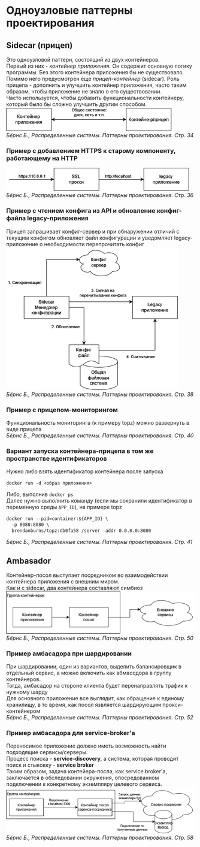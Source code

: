 # Одноузловые паттерны проектирования
## Sidecar (прицеп)
Это одноузловой паттерн, состоящий из двух контейнеров.<br/>
Первый из них - *контейнер приложения*. Он содержит основную логику программы. Без этого контейнера приложения бы не существовало.<br/>
Помимо него предусмотрен еще *прицеп-контейнер* (sidecar). Роль прицепа - дополнить и улучшить контейнер приложения, часто таким образом, чтобы приложение не знало о его существовании.<br/>
Часто используется, чтобы добавить функциональности контейнеру, который было бы сложно улучшить другим способом.<br/>
![](img/sidecar_general.png)<br/>
_Бёрнс Б., Распределенные системы. Паттерны проектирования. Стр. 34_

### Пример с добавлением HTTPS к старому компоненту, работающему на HTTP
![](img/sidecar_https_example.png)<br/>
_Бёрнс Б., Распределенные системы. Паттерны проектирования. Стр. 36_

### Пример с чтением конфига из API и обновление конфиг-файла legacy-приложения
Прицеп запрашивает конфиг-сервер и при обнаружении отличий с текущим конфигом обновляет файл конфигурации и уведомляет legacy-приложение о необходимости перепрочитать конфиг<br/>
![](img/sidecar_config_sync_example.png)<br/>
_Бёрнс Б., Распределенные системы. Паттерны проектирования. Стр. 38_

### Пример с прицепом-мониторингом
Функциональность мониторинга (к примеру topz) можно развернуть в виде прицепа<br/>
_Бёрнс Б., Распределенные системы. Паттерны проектирования. Стр. 40_

### Вариант запуска контейнера-прицепа в том же пространстве идентификаторов
Нужно либо взять идентификатор контейнера после запуска
```shell
docker run -d <образ приложения>
```
Либо, выполнив `docker ps`<br/>
Далее нужно выполнить команду (если мы сохранили идентификатор в переменную среды `APP_ID`), на примере topz
```shell
docker run --pid=container:${APP_ID} \
  -p 8080:8080 \
  brendanburns/topz:db0fa58 /server -addr 0.0.0.0:8080
```
_Бёрнс Б., Распределенные системы. Паттерны проектирования. Стр. 41_

## Ambasador
Контейнер-посол выступает посредником во взаимодействии контейнера приложения с внешним миром.<br/>
Как и с sidecar, два контейнера составляют симбиоз<br/>
![ambasador](img/ambasador_general.png)<br/>
_Бёрнс Б., Распределенные системы. Паттерны проектирования. Стр. 50_

### Пример амбасадора при шардировании
При шардировании, один из вариантов, выделить балансировщик в отдельный сервис, а можно включить как абмасодора в группу контейнеров.<br/>
Тогда, амбасадор на стороне клиента будет перенаправлять трафик к нужному шарду<br/>
Для основного приложение все выглядит, как обращение к единому хранилищу, в то время, как посол язвляется шардирующим прокси-контейнером<br/>
_Бёрнс Б., Распределенные системы. Паттерны проектирования. Стр. 52_

### Пример амбасадора для service-broker'а
Переносимое приложение должно иметь возможность найти подходящие сервисы/серверы.<br/>
Процесс поиска - **service-discovery**, а система, которая проводит поиск и стыковку - **service broker**<br/>
Таким образом, задача контейера-посла, как service broker'а, заключается в обследовании окружения, опосредованном подключении к конкретному экземпляру целевого сервиса.<br/>
![ambasador](img/ambasador_service-broker.png)<br/>
_Бёрнс Б., Распределенные системы. Паттерны проектирования. Стр. 58_